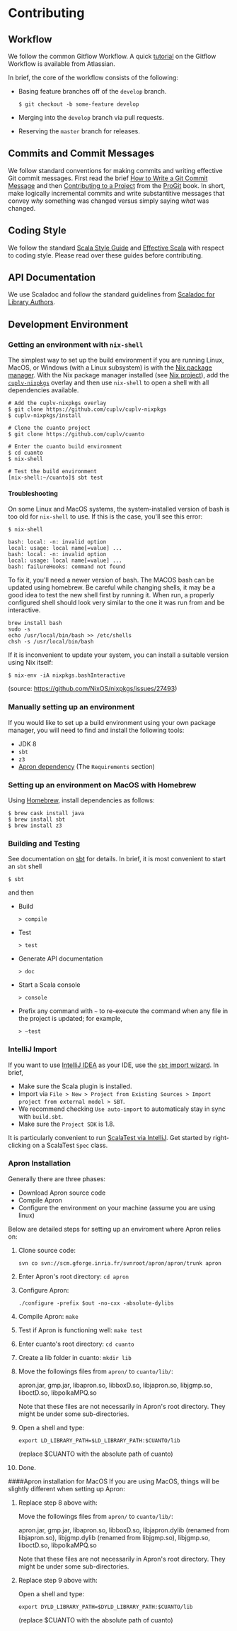 # Contributing

## Workflow

We follow the common Gitflow Workflow. A quick [tutorial][Atlassian. Gitflow Workflow] on the Gitflow Workflow is available from Atlassian.

In brief, the core of the workflow consists of the following:

- Basing feature branches off of the `develop` branch.

  `$ git checkout -b some-feature develop`

- Merging into the `develop` branch via pull requests.
- Reserving the `master` branch for releases.

[Atlassian. Gitflow Workflow]: https://www.atlassian.com/git/tutorials/comparing-workflows#gitflow-workflow

## Commits and Commit Messages

We follow standard conventions for making commits and writing effective Git commit messages. First read the brief [How to Write a Git Commit Message] and then [Contributing to a Project][ProGit: Contributing to a Project] from the [ProGit] book. In short, make logically incremental commits and write substantitive messages that convey _why_ something was changed versus simply saying _what_ was changed. 

[How to Write a Git Commit Message]: https://chris.beams.io/posts/git-commit/
[ProGit: Contributing to a Project]: https://git-scm.com/book/en/v2/Distributed-Git-Contributing-to-a-Project "Scott Chacon and Ben Straub. ProGit: Distributed Git: Contributing to a Project."
[ProGit]: https://git-scm.com/book/

## Coding Style

We follow the standard [Scala Style Guide] and [Effective Scala] with respect to coding style. Please read over these guides before contributing.

[Scala Style Guide]: http://docs.scala-lang.org/style/
[Effective Scala]: http://twitter.github.io/effectivescala/

## API Documentation

We use Scaladoc and follow the standard guidelines from [Scaladoc for Library Authors].

[Scaladoc for Library Authors]: http://docs.scala-lang.org/overviews/scaladoc/for-library-authors.html

## Development Environment

### Getting an environment with `nix-shell`

The simplest way to set up the build environment if you are running
Linux, MacOS, or Windows (with a Linux subsystem) is with
the [Nix package manager](http://nixos.org/nix/).  With the Nix
package manager installed (see [Nix project](http://nixos.org/nix/)),
add the [`cuplv-nixpkgs`](https://github.com/cuplv/cuplv-nixpkgs)
overlay and then use `nix-shell` to open a shell with all dependencies
available.

    # Add the cuplv-nixpkgs overlay
    $ git clone https://github.com/cuplv/cuplv-nixpkgs
    $ cuplv-nixpkgs/install
    
    # Clone the cuanto project
    $ git clone https://github.com/cuplv/cuanto
    
    # Enter the cuanto build environment
    $ cd cuanto
    $ nix-shell
    
    # Test the build environment
    [nix-shell:~/cuanto]$ sbt test

#### Troubleshooting

On some Linux and MacOS systems, the system-installed version of bash
is too old for `nix-shell` to use.  If this is the case, you'll see
this error:

```
$ nix-shell

bash: local: -n: invalid option
local: usage: local name[=value] ...
bash: local: -n: invalid option
local: usage: local name[=value] ...
bash: failureHooks: command not found
```
To fix it, you'll need a newer version of bash.  The MACOS bash can be updated using homebrew. Be careful while changing shells, it may be a good idea to test the new shell first by running it.  When run, a properly configured shell should look very similar to the one it was run from and be interactive.
```
brew install bash
sudo -s
echo /usr/local/bin/bash >> /etc/shells
chsh -s /usr/local/bin/bash
```

If it is inconvenient
to update your system, you can install a suitable version using Nix
itself:

```$ nix-env -iA nixpkgs.bashInteractive```

(source: https://github.com/NixOS/nixpkgs/issues/27493)

### Manually setting up an environment

If you would like to set up a build environment using your own package
manager, you will need to find and install the following tools:

- JDK 8
- `sbt`
- `z3`
- [Apron dependency](http://apron.cri.ensmp.fr/library/) (The `Requirements` section)

### Setting up an environment on MacOS with Homebrew

Using [Homebrew](https://brew.sh/), install dependencies as follows:
```
$ brew cask install java
$ brew install sbt
$ brew install z3
```

### Building and Testing 

See documentation on [sbt](http://www.scala-sbt.org/) for details. In brief, it is most convenient to start an `sbt` shell
```
$ sbt
```
and then

- Build

  `> compile`

- Test

  `> test`

- Generate API documentation

  `> doc`

- Start a Scala console

  `> console`  

- Prefix any command with `~` to re-execute the command when any file in the project is updated; for example,

  `> ~test`

### IntelliJ Import

If you want to use [IntelliJ IDEA](https://www.jetbrains.com/idea/) as your IDE, use the [`sbt` import wizard](https://www.jetbrains.com/help/idea/2016.3/getting-started-with-sbt.html#import_project). In brief,

- Make sure the Scala plugin is installed.
- Import via `File > New > Project from Existing Sources > Import project from external model > SBT`.
- We recommend checking `Use auto-import` to automaticaly stay in sync with `build.sbt`.
- Make sure the `Project SDK` is 1.8.

It is particularly convenient to run [ScalaTest via IntelliJ](http://www.scalatest.org/user_guide/using_scalatest_with_intellij). Get started by right-clicking on a ScalaTest `Spec` class.


### Apron Installation

Generally there are three phases:

- Download Apron source code
- Compile Apron
- Configure the environment on your machine (assume you are using linux)

Below are detailed steps for setting up an enviroment where Apron relies on:
1. Clone source code:

    `svn co svn://scm.gforge.inria.fr/svnroot/apron/apron/trunk apron`
2. Enter Apron's root directory: `cd apron`
3. Configure Apron:

    `./configure -prefix $out -no-cxx -absolute-dylibs`
4. Compile Apron: `make`
5. Test if Apron is functioning well: `make test`
6. Enter cuanto's root directory: `cd cuanto`
7. Create a lib folder in cuanto: `mkdir lib`
8. Move the followings files from `apron/` to `cuanto/lib/`:

    apron.jar, gmp.jar, libapron.so, libboxD.so, libjapron.so, libjgmp.so, liboctD.so, libpolkaMPQ.so
    
    Note that these files are not necessarily in Apron's root directory. They might be under some sub-directories.
9. Open a shell and type:

    `export LD_LIBRARY_PATH=$LD_LIBRARY_PATH:$CUANTO/lib`
    
    (replace $CUANTO with the absolute path of cuanto)
10. Done.

####Apron installation for MacOS
If you are using MacOS, things will be slightly different when setting up Apron:
1. Replace step 8 above with: 

    Move the followings files from `apron/` to `cuanto/lib/`:
    
    apron.jar, gmp.jar, libapron.so, libboxD.so, libjapron.dylib (renamed from libjapron.so), libjgmp.dylib (renamed from libjgmp.so), libjgmp.so, liboctD.so, libpolkaMPQ.so 
    
    Note that these files are not necessarily in Apron's root directory. They might be under some sub-directories.
2. Replace step 9 above with:

    Open a shell and type:

    `export DYLD_LIBRARY_PATH=$DYLD_LIBRARY_PATH:$CUANTO/lib`
    
    (replace $CUANTO with the absolute path of cuanto)